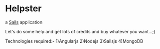# Helpster

a [Sails](http://sailsjs.org) application

Let's do some help and get lots of credits and buy whatever you want...;)

Technologies required:-
1)Angularjs
2)Nodejs
3)Sailsjs
4)MongoDB


